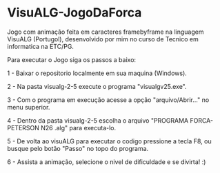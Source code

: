 # VisuALG-JogoDaForca
Jogo com animação feita em caracteres framebyframe na linguagem VisuALG (Portugol), desenvolvido por mim no curso de Tecnico em informatica na ETC/PG.

Para executar o Jogo siga os passos a baixo:

1 - Baixar o repositorio localmente em sua maquina (Windows).

2 - Na pasta visualg-2-5 execute o programa "visualgv25.exe".

3 - Com o programa em execução acesse a opção "arquivo/Abrir..." no menu superior.

4 - Dentro da pasta visualg-2-5 escolha o arquivo "PROGRAMA FORCA- PETERSON N26 .alg" para executa-lo.

5 - De volta ao visuALG para executar o codigo pressione a tecla F8, ou busque pelo botão "Passo" no topo do programa.

6 - Assista a animação, selecione o nivel de dificuldade e se divirta! :)
